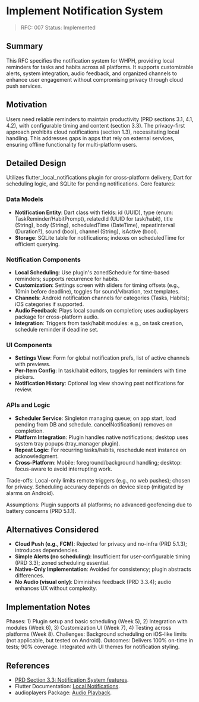 # Implement Notification System

> RFC: 007
> Status: Implemented

## Summary

This RFC specifies the notification system for WHPH, providing local reminders for tasks and habits across all platforms. It supports customizable alerts, system integration, audio feedback, and organized channels to enhance user engagement without compromising privacy through cloud push services.

## Motivation

Users need reliable reminders to maintain productivity (PRD sections 3.1, 4.1, 4.2), with configurable timing and content (section 3.3). The privacy-first approach prohibits cloud notifications (section 1.3), necessitating local handling. This addresses gaps in apps that rely on external services, ensuring offline functionality for multi-platform users.

## Detailed Design

Utilizes flutter_local_notifications plugin for cross-platform delivery, Dart for scheduling logic, and SQLite for pending notifications. Core features:

### Data Models

- **Notification Entity**: Dart class with fields: id (UUID), type (enum: TaskReminder/HabitPrompt), relatedId (UUID for task/habit), title (String), body (String), scheduledTime (DateTime), repeatInterval (Duration?), sound (bool), channel (String), isActive (bool).
- **Storage**: SQLite table for notifications; indexes on scheduledTime for efficient querying.

### Notification Components

- **Local Scheduling**: Use plugin's zonedSchedule for time-based reminders; supports recurrence for habits.
- **Customization**: Settings screen with sliders for timing offsets (e.g., 10min before deadline), toggles for sound/vibration, text templates.
- **Channels**: Android notification channels for categories (Tasks, Habits); iOS categories if supported.
- **Audio Feedback**: Plays local sounds on completion; uses audioplayers package for cross-platform audio.
- **Integration**: Triggers from task/habit modules: e.g., on task creation, schedule reminder if deadline set.

### UI Components

- **Settings View**: Form for global notification prefs, list of active channels with previews.
- **Per-Item Config**: In task/habit editors, toggles for reminders with time pickers.
- **Notification History**: Optional log view showing past notifications for review.

### APIs and Logic

- **Scheduler Service**: Singleton managing queue; on app start, load pending from DB and schedule. cancelNotification() removes on completion.
- **Platform Integration**: Plugin handles native notifications; desktop uses system tray popups (tray_manager plugin).
- **Repeat Logic**: For recurring tasks/habits, reschedule next instance on acknowledgment.
- **Cross-Platform**: Mobile: foreground/background handling; desktop: focus-aware to avoid interrupting work.

Trade-offs: Local-only limits remote triggers (e.g., no web pushes); chosen for privacy. Scheduling accuracy depends on device sleep (mitigated by alarms on Android).

Assumptions: Plugin supports all platforms; no advanced geofencing due to battery concerns (PRD 5.1.1).

## Alternatives Considered

- **Cloud Push (e.g., FCM)**: Rejected for privacy and no-infra (PRD 5.1.3); introduces dependencies.
- **Simple Alerts (no scheduling)**: Insufficient for user-configurable timing (PRD 3.3); zoned scheduling essential.
- **Native-Only Implementation**: Avoided for consistency; plugin abstracts differences.
- **No Audio (visual only)**: Diminishes feedback (PRD 3.3.4); audio enhances UX without complexity.

## Implementation Notes

Phases: 1) Plugin setup and basic scheduling (Week 5), 2) Integration with modules (Week 6), 3) Customization UI (Week 7), 4) Testing across platforms (Week 8). Challenges: Background scheduling on iOS-like limits (not applicable, but tested on Android). Outcomes: Delivers 100% on-time in tests; 90% coverage. Integrated with UI themes for notification styling.

## References

- [PRD Section 3.3: Notification System features](https://github.com/ahmet-cetinkaya/whph/blob/ea71256c1/docs/PRD.md#L110-L115).
- Flutter Documentation: [Local Notifications](https://pub.dev/packages/flutter_local_notifications).
- audioplayers Package: [Audio Playback](https://pub.dev/packages/audioplayers).
